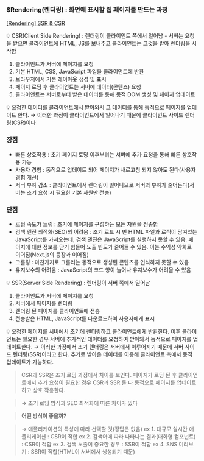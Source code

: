### $Rendering(렌더링) : 화면에 표시할 웹 페이지를 만드는 과정

[[Rendering] SSR & CSR](https://headf1rst.github.io/front_end/SSR-CSR/)

<aside>
💡 CSR(Client Side Rendering) : 렌더링이 클라이언트 쪽에서 일어남
- 서버는 요청을 받으면 클라이언트에 HTML, JS를 보내주고 클라이언트는 그것을 받아 렌더링을 시작함

</aside>

1. 클라이언트가 서버에 페이지를 요청
2. 기본 HTML, CSS, JavaScript 파일을 클라이언트에 반환
3. 브라우저에서 기본 레이아웃 생성 및 표시
4. 페이지 로딩 후 클라이언트는 서버에 데이터(콘텐츠) 요청
5. 클라이언트는 서버로부터 받은 데이터를 통해 동적 DOM 생성 및 페이지 업데이트

<aside>
💡 요청한 데이터를 클라이언트에서 받아와서 그 데이터를 통해 동적으로 페이지를 업데이트 한다.
→ 이러한 과정이 클라이언트에서 일어나기 때문에 클라이언트 사이드 렌더링(CSR)이다

</aside>

### 장점

- 빠른 상호작용 : 초기 페이지 로딩 이후부터는 서버에 추가 요청을 통해 빠른 상호작용 가능
- 사용자 경험 : 동적으로 업데이트 되어 페이지가 새로고침 되지 않아도 된다(사용자 경험 개선)
- 서버 부하 감소 : 클라이언트에서 렌더링이 일어나므로 서버의 부하가 줄어든다(서버는 초기 요청 시 필요한 기본 자원만 전송)

### 단점

- 로딩 속도가 느림 : 초기에 페이지를 구성하는 모든 자원을 전송함
- 검색 엔진 최적화(SEO)의 어려움 : 초기 로드 시 빈 HTML 파일과 로직이 담겨있는 JavaScript를 가져오는데, 검색 엔진은 JavaScript를 실행하지 못할 수 있음. 페이지에 대한 정보를 담기 힘들어 노출 빈도가 줄어들 수 있음. 이는 수익성 악화로 이어짐(Next.js의 등장과 이어짐)
- 크롤링 : 마찬가지로 크롤러는 동적으로 생성된 콘텐츠를 인식하지 못할 수 있음
- 유지보수의 어려움 : JavaScript의 코드 양이 늘어나 유지보수가 어려울 수 있음

<aside>
💡 SSR(Server Side Rendering) : 렌더링이 서버 쪽에서 일어남

</aside>

1. 클라이언트가 서버에 페이지를 요청
2. 서버에서 페이지를 렌더링
3. 렌더링 된 페이지를 클라이언트에 전송
4. 전송받은 HTML, JavaScript를 다운로드하여 사용자에게 표시

<aside>
💡 요청한 페이지를 서버에서 초기에 렌더링하고 클라이언트에게 반환한다. 이후 클라이언트는 필요한 경우 서버에 추가적인 데이터를 요청하여 받아와서 동적으로 페이지를 업데이트한다.
→ 이러한 과정에서 초기 렌더링은 서버에서 이루어지기 때문에 서버 사이드 렌더링(SSR)이라고 한다. 추가로 받아온 데이터를 이용해 클라이언트 측에서 동적 업데이트가 가능하다.

</aside>

> CSR과 SSR은 초기 로딩 과정에서 차이를 보인다. 페이지가 로딩 된 후 클라이언트에서 추가 요청이 필요한 경우 CSR과 SSR 둘 다 동적으로 페이지를 업데이트하고 상호 작용한다.

>→ 초기 로딩 방식과 SEO 최적화에 따른 차이가 있다

> **어떤 방식이 좋을까?**

>→ 애플리케이션의 특성에 따라 선택할 것(정답은 없음)
ex 1. 대규모 실시간 애플리케이션 : CSR이 적합
ex 2. 검색어에 따라 나타나는 결과(대화형 컴포넌트) : CSR이 적합
ex 3. 검색 노출이 중요한 경우 : SSR이 적합
ex 4. SNS 미리보기 : SSR이 적합(HTML이 서버에서 생성되기 때문)